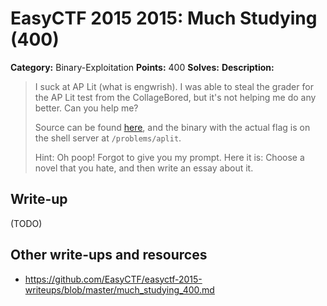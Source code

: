 # EasyCTF 2015 2015: Much Studying (400)

**Category:** Binary-Exploitation
**Points:** 400
**Solves:** 
**Description:**

> I suck at AP Lit (what is engwrish). I was able to steal the grader for the AP Lit test from the CollageBored, but it's not helping me do any better. Can you help me?
> 
> 
> Source can be found [here](https://github.com/EasyCTF/easyctf-2015-writeups/files/aplit.c), and the binary with the actual flag is on the shell server at `/problems/aplit`.
> 
> 
> Hint: Oh poop! Forgot to give you my prompt. Here it is: Choose a novel that you hate, and then write an essay about it.


## Write-up

(TODO)

## Other write-ups and resources

* <https://github.com/EasyCTF/easyctf-2015-writeups/blob/master/much_studying_400.md>
